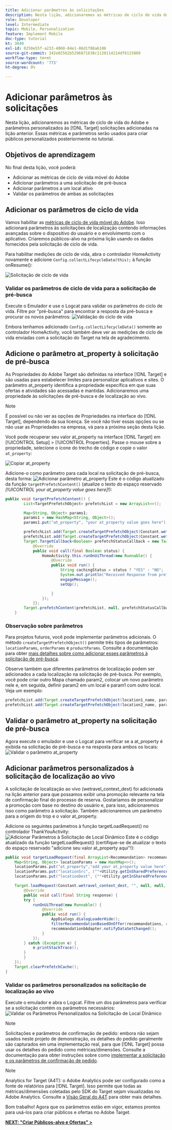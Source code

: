 ```yaml
---
title: Adicionar parâmetros às solicitações
description: Nesta lição, adicionaremos as métricas de ciclo de vida do Adobe e parâmetros personalizados às solicitações do Target adicionadas na lição anterior. Essas métricas e parâmetros serão usados para criar públicos personalizados posteriormente no tutorial.
role: Developer
level: Intermediate
topic: Mobile, Personalization
feature: Implement Mobile
doc-type: tutorial
kt: 3040
exl-id: 0250e55f-a233-4060-84e1-86d1f88a6106
source-git-commit: 342e02562b5296871638c1120114214df6115809
workflow-type: tm+mt
source-wordcount: '773'
ht-degree: 0%

---
```


# Adicionar parâmetros às solicitações

Nesta lição, adicionaremos as métricas de ciclo de vida do Adobe e parâmetros personalizados às [!DNL Target] solicitações adicionadas na lição anterior. Essas métricas e parâmetros serão usados para criar públicos personalizados posteriormente no tutorial.

## Objetivos de aprendizagem

No final desta lição, você poderá:

* Adicionar as métricas de ciclo de vida móvel do Adobe
* Adicionar parâmetros a uma solicitação de pré-busca
* Adicionar parâmetros a um local ativo
* Validar os parâmetros de ambas as solicitações

## Adicionar os parâmetros de ciclo de vida

Vamos habilitar as [métricas de ciclo de vida móvel do Adobe](https://experienceleague.adobe.com/docs/mobile-services/android/metrics.html?lang=pt-BR). Isso adicionará parâmetros às solicitações de localização contendo informações avançadas sobre o dispositivo do usuário e o envolvimento com o aplicativo. Criaremos públicos-alvo na próxima lição usando os dados fornecidos pela solicitação de ciclo de vida.

Para habilitar medições de ciclo de vida, abra o controlador HomeActivity novamente e adicione `Config.collectLifecycleData(this);` à função onResume():

![Solicitação de ciclo de vida](assets/lifecycle_code.jpg)

### Validar os parâmetros de ciclo de vida para a solicitação de pré-busca

Execute o Emulador e use o Logcat para validar os parâmetros do ciclo de vida. Filtre por &quot;pré-busca&quot; para encontrar a resposta da pré-busca e procurar os novos parâmetros:
![Validação do ciclo de vida](assets/lifecycle_validation.jpg)

Embora tenhamos adicionado `Config.collectLifecycleData()` somente ao controlador HomeActivity, você também deve ver as medições de ciclo de vida enviadas com a solicitação do Target na tela de agradecimento.

## Adicione o parâmetro at_property à solicitação de pré-busca

As Propriedades do Adobe Target são definidas na interface [!DNL Target] e são usadas para estabelecer limites para personalizar aplicativos e sites. O parâmetro at_property identifica a propriedade específica em que suas ofertas e atividades são acessadas e mantidas. Adicionaremos uma propriedade às solicitações de pré-busca e de localização ao vivo.

>[!NOTE]
>
>É possível ou não ver as opções de Propriedades na interface do [!DNL Target], dependendo da sua licença. Se você não tiver essas opções ou se não usar as Propriedades na empresa, vá para a próxima seção desta lição.

Você pode recuperar seu valor at_property na interface [!DNL Target] em [!UICONTROL Setup] > [!UICONTROL Properties].  Passe o mouse sobre a propriedade, selecione o ícone do trecho de código e copie o valor `at_property`:

![Copiar at_property](assets/at_property_interface.jpg)

Adicione-o como parâmetro para cada local na solicitação de pré-busca, desta forma:
![Adicionar parâmetro at_property](assets/params_at_property.jpg)
Este é o código atualizado da função `targetPrefetchContent()` (atualize o texto do espaço reservado _[!UICONTROL your at_property value goes here]_!):

```java
public void targetPrefetchContent() {
        List<TargetPrefetchObject> prefetchList = new ArrayList<>();

        Map<String, Object> params1;
        params1 = new HashMap<String, Object>();
        params1.put("at_property", "your at_property value goes here");

        prefetchList.add(Target.createTargetPrefetchObject(Constant.wetravel_engage_home, params1));
        prefetchList.add(Target.createTargetPrefetchObject(Constant.wetravel_engage_search, params1));
        Target.TargetCallback<Boolean> prefetchStatusCallback = new Target.TargetCallback<Boolean>() {
            @Override
            public void call(final Boolean status) {
                HomeActivity.this.runOnUiThread(new Runnable() {
                    @Override
                    public void run() {
                        String cachingStatus = status ? "YES" : "NO";
                        System.out.println("Received Response from prefetch : " + cachingStatus);
                        engageMessage();
                        setUp();

                    }
                });
            }};
        Target.prefetchContent(prefetchList, null, prefetchStatusCallback);
    }
```

### Observação sobre parâmetros

Para projetos futuros, você pode implementar parâmetros adicionais. O método `createTargetPrefetchObject()` permite três tipos de parâmetros: `locationParams`, `orderParams` e `productParams`. Consulte a documentação para obter [mais detalhes sobre como adicionar esses parâmetros à solicitação de pré-busca](https://experienceleague.adobe.com/docs/mobile-services/android/target-android/c-mob-target-prefetch-android.html?lang=pt-BR).

Observe também que diferentes parâmetros de localização podem ser adicionados a cada localização na solicitação de pré-busca. Por exemplo, você pode criar outro Mapa chamado param2, colocar um novo parâmetro nele e, em seguida, definir param2 em um local e param1 com outro local. Veja um exemplo:

```java
prefetchList.add(Target.createTargetPrefetchObject(location1_name, params1);
prefetchList.add(Target.createTargetPrefetchObject(location2_name, params2);
```

## Validar o parâmetro at_property na solicitação de pré-busca

Agora execute o emulador e use o Logcat para verificar se a at_property é exibida na solicitação de pré-busca e na resposta para ambos os locais:
![Validar o parâmetro at_property](assets/parameters_at_property_validation.jpg)

## Adicionar parâmetros personalizados à solicitação de localização ao vivo

A solicitação de localização ao vivo (wetravel_context_dest) foi adicionada na lição anterior para que possamos exibir uma promoção relevante na tela de confirmação final do processo de reserva. Gostaríamos de personalizar a promoção com base no destino do usuário e, para isso, adicionaremos isso como parâmetro à solicitação. Também adicionaremos um parâmetro para a origem do trop e o valor at_property.

Adicione os seguintes parâmetros à função targetLoadRequest() no controlador ThankYouActivity:
![Adicionar Parâmetros à Solicitação de Local Dinâmico](assets/parameters_live_location.jpg)
Este é o código atualizado da função targetLoadRequest() (certifique-se de atualizar o texto do espaço reservado &quot;adicione seu valor at_property aqui&quot;!):

```java
public void targetLoadRequest(final ArrayList<Recommandation> recommandations) {
    Map<String, Object> locationParams = new HashMap<>();
    locationParams.put("at_property","add your at_property value here");
    locationParams.put("locationSrc", (""+Utility.getInSharedPreference(ThankYouActivity.this,Constant.departure,"")));
    locationParams.put("locationDest", (""+Utility.getInSharedPreference(ThankYouActivity.this,Constant.destination,"")));

    Target.loadRequest(Constant.wetravel_context_dest, "", null, null, locationParams, new Target.TargetCallback<String>() {
        @Override
        public void call(final String response) {
        try {
            runOnUiThread(new Runnable() {
                @Override
                public void run() {
                    AppDialogs.dialogLoaderHide();
                    filterRecommendationBasedOnOffer(recommandations, response);
                    recommandationbAdapter.notifyDataSetChanged();
                }
            });
        } catch (Exception e) {
            e.printStackTrace();
        }
        }
    });
    Target.clearPrefetchCache();
}
```

### Validar os parâmetros personalizados na solicitação de localização ao vivo

Execute o emulador e abra o Logcat. Filtre um dos parâmetros para verificar se a solicitação contém os parâmetros necessários:
![Validar os Parâmetros Personalizados na Solicitação de Local Dinâmico](assets/parameters_live_location_validation.jpg)

>[!NOTE]
>
>Solicitações e parâmetros de confirmação de pedido: embora não sejam usados neste projeto de demonstração, os detalhes do pedido geralmente são capturados em uma implementação real, para que [!DNL Target] possa usar os detalhes do pedido como métricas/dimensões. Consulte a documentação para obter instruções sobre como [implementar a solicitação e os parâmetros de confirmação de pedido](https://experienceleague.adobe.com/docs/mobile-services/android/target-android/c-target-methods.html?lang=pt-BR).

>[!NOTE]
>
>Analytics for Target (A4T): o Adobe Analytics pode ser configurado como a fonte de relatórios para [!DNL Target]. Isso permite que todas as métricas/dimensões coletadas pelo SDK do Target sejam visualizadas no Adobe Analytics. Consulte a [Visão Geral do A4T](https://experienceleague.adobe.com/docs/target/using/integrate/a4t/a4t.html?lang=pt-BR) para obter mais detalhes.

Bom trabalho! Agora que os parâmetros estão em vigor, estamos prontos para usá-los para criar públicos e ofertas no Adobe Target.

**[NEXT: &quot;Criar Públicos-alvo e Ofertas&quot; >](create-audiences-and-offers.md)**
